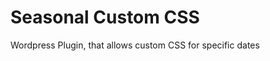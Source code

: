# Seasonal Custom CSS
Wordpress Plugin, that allows custom CSS for specific dates

[//]: # (~Current Version:1.0.1~)

